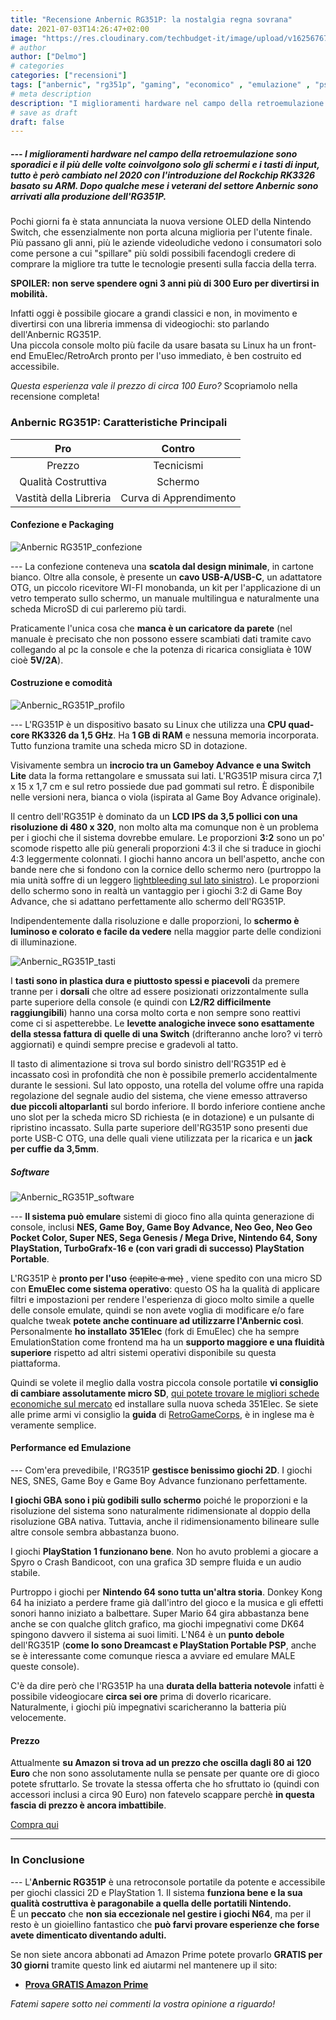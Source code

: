 ```yaml
---
title: "Recensione Anbernic RG351P: la nostalgia regna sovrana"
date: 2021-07-03T14:26:47+02:00
image: "https://res.cloudinary.com/techbudget-it/image/upload/v1625676734/Anbernic%20RG351P/Anbernic_RG351P_Copertina.jpg"
# author
author: ["Delmo"]
# categories
categories: ["recensioni"]
tags: ["anbernic", "rg351p", "gaming", "economico" , "emulazione" , "psx" , "gameboy" , "nintendo", "sony"]
# meta description
description: "I miglioramenti hardware nel campo della retroemulazione sono sporadici e il più delle volte coinvolgono solo gli schermi e i tasti di input, tutto è però cambiato nel 2020 con l'introduzione del Rockchip RK3326 basato su ARM. Dopo qualche mese i veterani del settore Anbernic sono arrivati alla produzione dell'RG351P"
# save as draft
draft: false
---
```


##### --- I miglioramenti hardware nel campo della retroemulazione sono sporadici e il più delle volte coinvolgono solo gli schermi e i tasti di input, tutto è però cambiato nel 2020 con l'introduzione del Rockchip RK3326 basato su ARM. Dopo qualche mese i veterani del settore Anbernic sono arrivati alla produzione dell'RG351P.

Pochi giorni fa è stata annunciata la nuova versione OLED della Nintendo Switch, che essenzialmente non porta alcuna miglioria per l'utente finale. Più passano gli anni, più le aziende videoludiche vedono i consumatori solo come persone a cui "spillare" più soldi possibili facendogli credere di comprare la migliore tra tutte le tecnologie presenti sulla faccia della terra.

**SPOILER: non serve spendere ogni 3 anni più di 300 Euro per divertirsi in mobilità.**

Infatti oggi è possibile giocare a grandi classici e non, in movimento e divertirsi con una libreria immensa di videogiochi: sto parlando dell'Anbernic RG351P.
<br>Una piccola console molto più facile da usare basata su Linux ha un front-end EmuElec/RetroArch pronto per l'uso immediato, è ben costruito ed accessibile.

*Questa esperienza vale il prezzo di circa 100 Euro?*
Scopriamolo nella recensione completa!

### Anbernic RG351P: Caratteristiche Principali

|           Pro          |                       Contro                       |
|:-------------------------:|:----------------------------------------------------:|
|  Prezzo      | Tecnicismi |
|  Qualità Costruttiva   |   Schermo  |
|  Vastità della Libreria  |   Curva di Apprendimento |

#### Confezione e Packaging

![Anbernic RG351P_confezione](https://res.cloudinary.com/techbudget-it/image/upload/v1625676794/Anbernic%20RG351P/Anbernic_RG351P_Confezione.jpg)

--- La confezione conteneva una **scatola dal design minimale**, in cartone bianco. Oltre alla console, è presente un **cavo USB-A/USB-C**, un adattatore OTG, un piccolo ricevitore WI-FI monobanda, un kit per l'applicazione di un vetro temperato sullo schermo, un manuale multilingua e naturalmente una scheda MicroSD di cui parleremo più tardi.

Praticamente l'unica cosa che **manca è un caricatore da parete** (nel manuale è precisato che non possono essere scambiati dati tramite cavo collegando al pc la console e che la potenza di ricarica consigliata è 10W cioè **5V/2A**).

#### Costruzione e comodità

![Anbernic_RG351P_profilo](https://res.cloudinary.com/techbudget-it/image/upload/v1625676936/Anbernic%20RG351P/Anbernic_RG351P_Costruzione.jpg)

--- L'RG351P è un dispositivo basato su Linux che utilizza una **CPU quad-core RK3326 da 1,5 GHz**. Ha **1 GB di RAM** e nessuna memoria incorporata. Tutto funziona tramite una scheda micro SD in dotazione.

Visivamente sembra un **incrocio tra un Gameboy Advance e una Switch Lite** data la forma rettangolare e smussata sui lati.
L'RG351P misura circa 7,1 x 15 x 1,7 cm e sul retro possiede due pad gommati sul retro. È disponibile nelle versioni nera, bianca o viola (ispirata al Game Boy Advance originale).

Il centro dell'RG351P è dominato da un **LCD IPS da 3,5 pollici con una risoluzione di 480 x 320**, non molto alta ma comunque non è un problema per i giochi che il sistema dovrebbe emulare. Le proporzioni **3:2** sono un po' scomode rispetto alle più generali proporzioni 4:3 il che si traduce in giochi 4:3 leggermente colonnati. I giochi hanno ancora un bell'aspetto, anche con bande nere che si fondono con la cornice dello schermo nero (purtroppo la mia unità soffre di un leggero [lightbleeding sul lato sinistro](https://res.cloudinary.com/techbudget-it/image/upload/v1625676784/Anbernic%20RG351P/Anbernic_RG351P_Lightbleeding.jpg)). Le proporzioni dello schermo sono in realtà un vantaggio per i giochi 3:2 di Game Boy Advance, che si adattano perfettamente allo schermo dell'RG351P.

Indipendentemente dalla risoluzione e dalle proporzioni, lo **schermo è luminoso e colorato e facile da vedere** nella maggior parte delle condizioni di illuminazione.

![Anbernic_RG351P_tasti](https://res.cloudinary.com/techbudget-it/image/upload/v1625676771/Anbernic%20RG351P/Anbernic_RG351P_Tasti.jpg)

I **tasti sono in plastica dura e piuttosto spessi e piacevoli** da premere tranne per i **dorsali** che oltre ad essere posizionati orizzontalmente sulla parte superiore della console (e quindi con **L2/R2 difficilmente raggiungibili**) hanno una corsa molto corta e non sempre sono reattivi come ci si aspetterebbe. Le **levette analogiche invece sono esattamente della stessa fattura di quelle di una Switch** (drifteranno anche loro? vi terrò aggiornati) e quindi sempre precise e gradevoli al tatto.

Il tasto di alimentazione si trova sul bordo sinistro dell'RG351P ed è incassato così in profondità che non è possibile premerlo accidentalmente durante le sessioni. Sul lato opposto, una rotella del volume offre una rapida regolazione del segnale audio del sistema, che viene emesso attraverso **due piccoli altoparlanti** sul bordo inferiore. Il bordo inferiore contiene anche uno slot per la scheda micro SD richiesta (e in dotazione) e un pulsante di ripristino incassato. Sulla parte superiore dell'RG351P sono presenti due porte USB-C OTG, una delle quali viene utilizzata per la ricarica e un **jack per cuffie da 3,5mm**.

##### Software

![Anbernic_RG351P_software](https://res.cloudinary.com/techbudget-it/image/upload/v1625676801/Anbernic%20RG351P/Anbernic_RG351P_Software.jpg)

--- **Il sistema può emulare** sistemi di gioco fino alla quinta generazione di console, inclusi **NES, Game Boy, Game Boy Advance, Neo Geo, Neo Geo Pocket Color, Super NES, Sega Genesis / Mega Drive, Nintendo 64, Sony PlayStation, TurboGrafx-16 e (con vari gradi di successo) PlayStation Portable**.

L'RG351P è **pronto per l'uso** ~~(capite a me)~~ , viene spedito con una micro SD con **EmuElec come sistema operativo**: questo OS ha la qualità di applicare filtri e impostazioni per rendere l'esperienza di gioco molto simile a quelle delle console emulate, quindi se non avete voglia di modificare e/o fare qualche tweak **potete anche continuare ad utilizzarre l'Anbernic così**.
Personalmente **ho installato 351Elec** (fork di EmuElec) che ha sempre EmulationStation come frontend ma ha un **supporto maggiore e una fluidità superiore** rispetto ad altri sistemi operativi disponibile su questa piattaforma.

Quindi se volete il meglio dalla vostra piccola console portatile **vi consiglio di cambiare assolutamente micro SD**, [qui potete trovare le migliori schede economiche sul mercato](https://techbudget.it/blog/migliori-micro-sd/) ed installare sulla nuova scheda 351Elec.
Se siete alle prime armi vi consiglio la **guida** di [RetroGameCorps](https://retrogamecorps.com/2021/03/16/rg351p-rg351m-starter-guide-2021-edition//), è in inglese ma è veramente semplice.

#### Performance ed Emulazione

--- Com'era prevedibile, l'RG351P **gestisce benissimo giochi 2D**. I giochi NES, SNES, Game Boy e Game Boy Advance funzionano perfettamente.

**I giochi GBA sono i più godibili sullo schermo** poiché le proporzioni e la risoluzione del sistema sono naturalmente ridimensionate al doppio della risoluzione GBA nativa. Tuttavia, anche il ridimensionamento bilineare sulle altre console sembra abbastanza buono.

I giochi **PlayStation 1 funzionano bene**. Non ho avuto problemi a giocare a Spyro o Crash Bandicoot, con una grafica 3D sempre fluida e un audio stabile.

Purtroppo i giochi per **Nintendo 64 sono tutta un'altra storia**.
Donkey Kong 64 ha iniziato a perdere frame già dall'intro del gioco e la musica e gli effetti sonori hanno iniziato a balbettare. Super Mario 64 gira abbastanza bene anche se con qualche glitch grafico, ma giochi impegnativi come DK64 spingono davvero il sistema ai suoi limiti. L'N64 è un **punto debole** dell'RG351P (**come lo sono Dreamcast e PlayStation Portable PSP**, anche se è interessante come comunque riesca a avviare ed emulare MALE queste console).

C'è da dire però che l'RG351P ha una **durata della batteria notevole** infatti è possibile videogiocare **circa sei ore** prima di doverlo ricaricare. Naturalmente, i giochi più impegnativi scaricheranno la batteria più velocemente.

#### Prezzo

Attualmente **su Amazon si trova ad un prezzo che oscilla dagli 80 ai 120 Euro** che non sono assolutamente nulla se pensate per quante ore di gioco potete sfruttarlo. 
Se trovate la stessa offerta che ho sfruttato io (quindi con accessori inclusi a circa 90 Euro) non fatevelo scappare perchè **in questa fascia di prezzo è ancora imbattibile**.

<div class="wp-block-button is-style-outline"><a class="wp-block-button__link" href="https://amzn.to/3dNBC1i">Compra qui</a></div>

___

### In Conclusione

--- L'**Anbernic RG351P** è una retroconsole portatile da potente e accessibile per giochi classici 2D e PlayStation 1. Il sistema **funziona bene e la sua qualità costruttiva è paragonabile a quella delle portatili Nintendo.** <br>
È un **peccato** che **non sia eccezionale nel gestire i giochi N64**, ma per il resto è un gioiellino fantastico che **può farvi provare esperienze che forse avete dimenticato diventando adulti.**  

Se non siete ancora abbonati ad Amazon Prime potete provarlo **GRATIS per 30 giorni** tramite questo link ed aiutarmi nel mantenere up il sito:

- **[Prova GRATIS Amazon Prime](https://amzn.to/3zrJKOm)**

*Fatemi sapere sotto nei commenti la vostra opinione a riguardo!*
